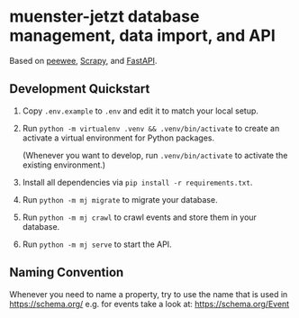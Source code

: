 # muenster-jetzt database management, data import, and API

Based on [peewee](https://peewee-orm.com/), [Scrapy](https://scrapy.org/), and
[FastAPI](https://fastapi.tiangolo.com/).

## Development Quickstart

1. Copy `.env.example` to `.env` and edit it to match your local setup.
2. Run `python -m virtualenv .venv && .venv/bin/activate` to create an activate
   a virtual environment for Python packages.

   (Whenever you want to develop, run `.venv/bin/activate` to activate the
   existing environment.)
3. Install all dependencies via `pip install -r requirements.txt`.
4. Run `python -m mj migrate` to migrate your database.
5. Run `python -m mj crawl` to crawl events and store them in your database.
6. Run `python -m mj serve` to start the API.


## Naming Convention

Whenever you need to name a property, try to use the name that is used in https://schema.org/ e.g. for events take a look at: https://schema.org/Event
